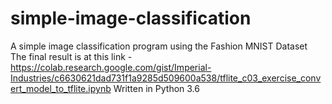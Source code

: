 # simple-image-classification
A simple image classification program using the Fashion MNIST Dataset
The final result is at this link - https://colab.research.google.com/gist/Imperial-Industries/c6630621dad731f1a9285d509600a538/tflite_c03_exercise_convert_model_to_tflite.ipynb
Written in Python 3.6
